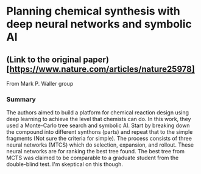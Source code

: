 # Planning chemical synthesis with deep neural networks and symbolic AI
## (Link to the original paper)[https://www.nature.com/articles/nature25978]
From Mark P. Waller group

### Summary
The authors aimed to build a platform for chemical reaction design using deep learning to achieve the level that chemists can do. In this work, they used a Monte-Carlo tree search and symbolic AI. Start by breaking down the compound into different synthons (parts) and repeat that to the simple fragments (Not sure the criteria for simple). The process consists of three neural networks (MTCS) which do selection, expansion, and rollout. These neural networks are for ranking the best tree found. The best tree from MCTS was claimed to be comparable to a graduate student from the double-blind test. I'm skeptical on this though.